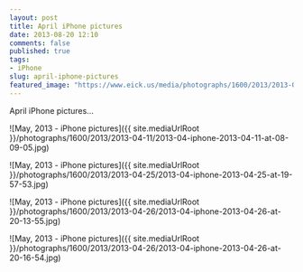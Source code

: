 ```yaml
---
layout: post
title: April iPhone pictures
date: 2013-08-20 12:10
comments: false
published: true
tags:
- iPhone
slug: april-iphone-pictures
featured_image: "https://www.eick.us/media/photographs/1600/2013/2013-04-11/2013-04-iphone-2013-04-11-at-08-09-05.jpg"
---
```

April iPhone pictures...

![May, 2013 -  iPhone pictures]({{ site.mediaUrlRoot }}/photographs/1600/2013/2013-04-11/2013-04-iphone-2013-04-11-at-08-09-05.jpg)

![May, 2013 -  iPhone pictures]({{ site.mediaUrlRoot }}/photographs/1600/2013/2013-04-25/2013-04-iphone-2013-04-25-at-19-57-53.jpg)

![May, 2013 -  iPhone pictures]({{ site.mediaUrlRoot }}/photographs/1600/2013/2013-04-26/2013-04-iphone-2013-04-26-at-20-13-55.jpg)

![May, 2013 -  iPhone pictures]({{ site.mediaUrlRoot }}/photographs/1600/2013/2013-04-26/2013-04-iphone-2013-04-26-at-20-16-54.jpg)
